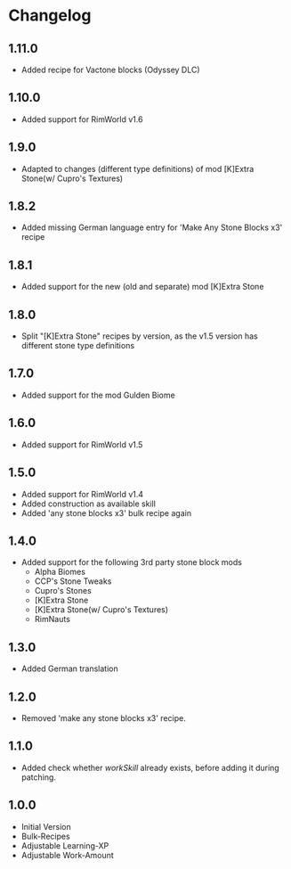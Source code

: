 # Changelog

## 1.11.0
* Added recipe for Vactone blocks (Odyssey DLC)

## 1.10.0
* Added support for RimWorld v1.6

## 1.9.0
* Adapted to changes (different type definitions) of mod [K]Extra Stone(w/ Cupro's Textures)

## 1.8.2
* Added missing German language entry for 'Make Any Stone Blocks x3' recipe

## 1.8.1
* Added support for the new (old and separate) mod [K]Extra Stone

## 1.8.0
* Split "[K]Extra Stone" recipes by version, as the v1.5 version has different stone type definitions

## 1.7.0
* Added support for the mod Gulden Biome

## 1.6.0
* Added support for RimWorld v1.5

## 1.5.0
* Added support for RimWorld v1.4
* Added construction as available skill
* Added 'any stone blocks x3' bulk recipe again

## 1.4.0
* Added support for the following 3rd party stone block mods
  * Alpha Biomes
  * CCP's Stone Tweaks
  * Cupro's Stones
  * [K]Extra Stone
  * [K]Extra Stone(w/ Cupro's Textures)
  * RimNauts

## 1.3.0
* Added German translation

## 1.2.0
* Removed 'make any stone blocks x3' recipe.

## 1.1.0
* Added check whether *workSkill* already exists, before adding it during patching.

## 1.0.0
* Initial Version
* Bulk-Recipes
* Adjustable Learning-XP
* Adjustable Work-Amount
